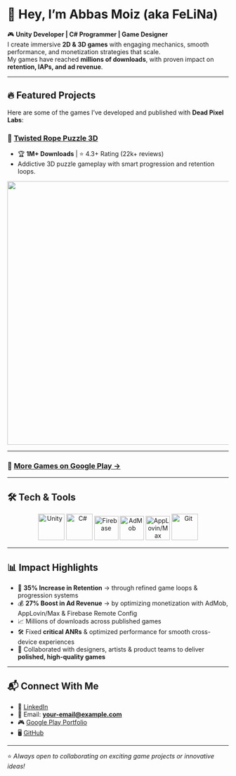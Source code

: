 # 👋 Hey, I’m Abbas Moiz (aka FeLiNa)  

🎮 **Unity Developer | C# Programmer | Game Designer**  
I create immersive **2D & 3D games** with engaging mechanics, smooth performance, and monetization strategies that scale.  
My games have reached **millions of downloads**, with proven impact on **retention, IAPs, and ad revenue**.  

---

## 🔥 Featured Projects  

Here are some of the games I’ve developed and published with **Dead Pixel Labs**:  

### 🎲 [Twisted Rope Puzzle 3D](https://play.google.com/store/apps/details?id=com.deadpixel.rope3d&hl=en)
- 🏆 **1M+ Downloads** | ⭐ 4.3+ Rating (22k+ reviews)  
- Addictive 3D puzzle gameplay with smart progression and retention loops.  

<img src="https://play-lh.googleusercontent.com/JvB4zN8pXJ4dnQJxXt9tW9uXGdyd7Th8sJ7akBd7zBFi3xM4Dq_gIiq5oP8Z8M0xGg=w5120-h2880" width="600"/>  

---

### 📱 [More Games on Google Play →](https://play.google.com/store/apps/dev?id=5222276251014223799&hl=en)  

---

## 🛠️ Tech & Tools  

<p align="center">
  <img src="https://cdn.jsdelivr.net/gh/devicons/devicon/icons/unity/unity-original.svg" width="60" title="Unity"/>
  <img src="https://cdn.jsdelivr.net/gh/devicons/devicon/icons/csharp/csharp-original.svg" width="60" title="C#"/>
  <img src="https://firebase.google.com/images/brand-guidelines/logo-logomark.png" width="55" title="Firebase"/>
  <img src="https://avatars.githubusercontent.com/u/297728?s=200&v=4" width="55" title="AdMob"/>
  <img src="https://avatars.githubusercontent.com/u/2406632?s=200&v=4" width="55" title="AppLovin/Max"/>
  <img src="https://cdn.jsdelivr.net/gh/devicons/devicon/icons/git/git-original.svg" width="60" title="Git"/>
</p>  

---

## 📊 Impact Highlights  

- 🎯 **35% Increase in Retention** → through refined game loops & progression systems  
- 💰 **27% Boost in Ad Revenue** → by optimizing monetization with AdMob, AppLovin/Max & Firebase Remote Config  
- 📈 Millions of downloads across published games  
- 🛠️ Fixed **critical ANRs** & optimized performance for smooth cross-device experiences  
- 🤝 Collaborated with designers, artists & product teams to deliver **polished, high-quality games**  

---

## 📬 Connect With Me  

- 💼 [LinkedIn](https://www.linkedin.com/in/abbasmoiz7/)  
- 📧 Email: **your-email@example.com**  
- 🎮 [Google Play Portfolio](https://play.google.com/store/apps/dev?id=5222276251014223799&hl=en)  
- 🖥️ [GitHub](https://github.com/yourusername)  

---

⭐ *Always open to collaborating on exciting game projects or innovative ideas!*  
